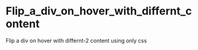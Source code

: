 # Flip_a_div_on_hover_with_differnt_content
Flip a div on hover with differnt-2 content using only css
